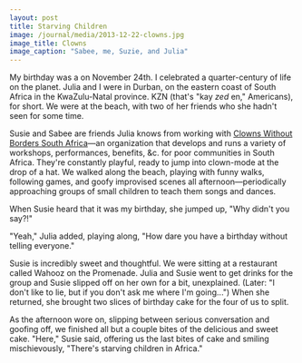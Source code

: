 ```yaml
---
layout: post
title: Starving Children
image: /journal/media/2013-12-22-clowns.jpg
image_title: Clowns
image_caption: "Sabee, me, Suzie, and Julia"
---
```


My birthday was a on November 24th. I celebrated a quarter-century of life on the planet. Julia and I were in Durban, on the eastern coast of South Africa in the KwaZulu-Natal province. KZN (that's "kay *zed* en," Americans), for short. We were at the beach, with two of her friends who she hadn't seen for some time.

Susie and Sabee are friends Julia knows from working with [Clowns Without Borders South Africa](http://www.cwbsa.org/)—an organization that develops and runs a variety of workshops, performances, benefits, &c. for poor communities in South Africa. They're constantly playful, ready to jump into clown-mode at the drop of a hat. We walked along the beach, playing with funny walks, following games, and goofy improvised scenes all afternoon—periodically approaching groups of small children to teach them songs and dances.

When Susie heard that it was my birthday, she jumped up, "Why didn't you say?!"

"Yeah," Julia added, playing along, "How dare you have a birthday without telling everyone."

Susie is incredibly sweet and thoughtful. We were sitting at a restaurant called Wahooz on the Promenade. Julia and Susie went to get drinks for the group and Susie slipped off on her own for a bit, unexplained. (Later: "I don't like to lie, but if you don't ask me where I'm going...") When she returned, she brought two slices of birthday cake for the four of us to split.

As the afternoon wore on, slipping between serious conversation and goofing off, we finished all but a couple bites of the delicious and sweet cake. "Here," Susie said, offering us the last bites of cake and smiling mischievously, "There's starving children in Africa."